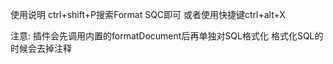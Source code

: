 使用说明
ctrl+shift+P搜索Format SQC即可
或者使用快捷键ctrl+alt+X

注意:
插件会先调用内置的formatDocument后再单独对SQL格式化
格式化SQL的时候会去掉注释
